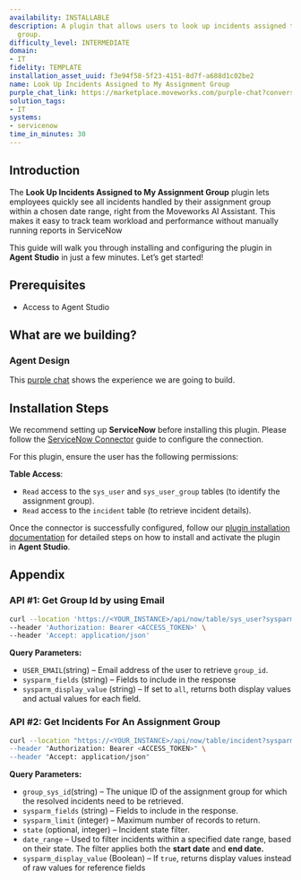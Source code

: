 ```yaml
---
availability: INSTALLABLE
description: A plugin that allows users to look up incidents assigned to their assignment
  group.
difficulty_level: INTERMEDIATE
domain:
- IT
fidelity: TEMPLATE
installation_asset_uuid: f3e94f58-5f23-4151-8d7f-a688d1c02be2
name: Look Up Incidents Assigned to My Assignment Group
purple_chat_link: https://marketplace.moveworks.com/purple-chat?conversation=%7B%22messages%22%3A%5B%7B%22parts%22%3A%5B%7B%22richText%22%3A%22Show+me+incidents+assigned+to+my+group%22%7D%5D%2C%22role%22%3A%22user%22%7D%2C%7B%22parts%22%3A%5B%7B%22reasoningSteps%22%3A%5B%7B%22richText%22%3A%22Searching+%3Cb+xmlns%3D%5C%22http%3A%2F%2Fwww.w3.org%2F1999%2Fxhtml%5C%22%3EServiceNow%3C%2Fb%3E+for+assignment+groups+for+the+current+user.%22%2C%22status%22%3A%22success%22%7D%5D%7D%2C%7B%22richText%22%3A%22%3Cp+xmlns%3D%5C%22http%3A%2F%2Fwww.w3.org%2F1999%2Fxhtml%5C%22%3EI+can+help+with+that.+You+are+a+member+of+the+following+assignment+groups+in+%3Cb%3EServiceNow%3C%2Fb%3E.+Which+group%27s+incidents+would+you+like+to+see%3F%3C%2Fp%3E%3Cul+xmlns%3D%5C%22http%3A%2F%2Fwww.w3.org%2F1999%2Fxhtml%5C%22%3E%3Cli%3EIT+Support%3C%2Fli%3E%3Cli%3ENetwork+Operations%3C%2Fli%3E%3Cli%3EHardware+Support%3C%2Fli%3E%3C%2Ful%3E%22%7D%2C%7B%22citations%22%3A%5B%7B%22citationTitle%22%3A%22IT+Support%22%2C%22connectorName%22%3A%22servicenow%22%7D%2C%7B%22citationTitle%22%3A%22Network+Operations%22%2C%22connectorName%22%3A%22servicenow%22%7D%2C%7B%22citationTitle%22%3A%22Hardware+Support%22%2C%22connectorName%22%3A%22servicenow%22%7D%5D%7D%5D%2C%22role%22%3A%22assistant%22%7D%2C%7B%22parts%22%3A%5B%7B%22richText%22%3A%22Network+Operations%22%7D%5D%2C%22role%22%3A%22user%22%7D%2C%7B%22parts%22%3A%5B%7B%22reasoningSteps%22%3A%5B%7B%22richText%22%3A%22Preparing+to+retrieve+incidents+for+the+%27Network+Operations%27+group.%22%2C%22status%22%3A%22success%22%7D%5D%7D%2C%7B%22richText%22%3A%22%3Cp%3EWhich+type+of+incidents+would+you+like+to+view+for+the+Network+Operations+group%3F%3Cbr%3E%3Cbr%3E1.+Open+incidents%3Cbr%3E2.+Resolved+incidents+%3Cbr%3E3.+All+incidents%3C%2Fp%3E%22%7D%5D%2C%22role%22%3A%22assistant%22%7D%2C%7B%22parts%22%3A%5B%7B%22richText%22%3A%22Open+Incidents%22%7D%5D%2C%22role%22%3A%22user%22%7D%2C%7B%22parts%22%3A%5B%7B%22richText%22%3A%22%3Cp+xmlns%3D%5C%22http%3A%2F%2Fwww.w3.org%2F1999%2Fxhtml%5C%22%3EAnd+for+what+time+period+would+you+like+to+see+them%3F+For+example%2C+%27last+7+days%27%2C+%27this+month%27%2C+or+%27since+January+1st%27.%3C%2Fp%3E%22%7D%5D%2C%22role%22%3A%22assistant%22%7D%2C%7B%22parts%22%3A%5B%7B%22richText%22%3A%22Last+30+days%22%7D%5D%2C%22role%22%3A%22user%22%7D%2C%7B%22parts%22%3A%5B%7B%22reasoningSteps%22%3A%5B%7B%22richText%22%3A%22Searching+%3Cb+xmlns%3D%5C%22http%3A%2F%2Fwww.w3.org%2F1999%2Fxhtml%5C%22%3EServiceNow%3C%2Fb%3E+for+open+incidents+assigned+to+the+%27Network+Operations%27+group%2C+updated+in+the+last+30+days.%22%2C%22status%22%3A%22success%22%7D%5D%7D%2C%7B%22richText%22%3A%22%3Cp+xmlns%3D%5C%22http%3A%2F%2Fwww.w3.org%2F1999%2Fxhtml%5C%22%3EHere+are+the+open+incidents+updated+in+the+last+30+days%2C+currently+assigned+to+the+%3Cb%3ENetwork+Operations%3C%2Fb%3E+group%3A%3C%2Fp%3E%3Cul+xmlns%3D%5C%22http%3A%2F%2Fwww.w3.org%2F1999%2Fxhtml%5C%22%3E%3Cli%3E%3Cb%3EINC0010049%3A+VPN+connectivity+issues%3C%2Fb%3E%3Cul%3E%3Cli%3EPriority%3A+1+-+Critical%3C%2Fli%3E%3Cli%3EState%3A+In+Progress%3C%2Fli%3E%3Cli%3EAssigned+to%3A+Beth+Anglin%3C%2Fli%3E%3C%2Ful%3E%3C%2Fli%3E%3Cli%3E%3Cb%3EINC0010042%3A+Network+switch+unresponsive%3C%2Fb%3E%3Cul%3E%3Cli%3EPriority%3A+2+-+High%3C%2Fli%3E%3Cli%3EState%3A+New%3C%2Fli%3E%3Cli%3EAssigned+to%3A+%3Ci%3EUnassigned%3C%2Fi%3E%3C%2Fli%3E%3C%2Ful%3E%3C%2Fli%3E%3Cli%3E%3Cb%3EINC0010035%3A+Slow+network+performance+in+London+office%3C%2Fb%3E%3Cul%3E%3Cli%3EPriority%3A+3+-+Moderate%3C%2Fli%3E%3Cli%3EState%3A+On+Hold%3C%2Fli%3E%3Cli%3EAssigned+to%3A+Howard+Johnson%3C%2Fli%3E%3C%2Ful%3E%3C%2Fli%3E%3C%2Ful%3E%22%7D%2C%7B%22citations%22%3A%5B%7B%22citationTitle%22%3A%22INC0010049%22%2C%22connectorName%22%3A%22servicenow%22%7D%2C%7B%22citationTitle%22%3A%22INC0010042%22%2C%22connectorName%22%3A%22servicenow%22%7D%2C%7B%22citationTitle%22%3A%22INC0010035%22%2C%22connectorName%22%3A%22servicenow%22%7D%5D%7D%5D%2C%22role%22%3A%22assistant%22%7D%5D%7D
solution_tags:
- IT
systems:
- servicenow
time_in_minutes: 30
---
```


## Introduction

The **Look Up Incidents Assigned to My Assignment Group** plugin lets employees quickly see all incidents handled by their assignment group within a chosen date range, right from the Moveworks AI Assistant. This makes it easy to track team workload and performance without manually running reports in ServiceNow

This guide will walk you through installing and configuring the plugin in **Agent Studio** in just a few minutes. Let’s get started!

## **Prerequisites**

- Access to Agent Studio

## **What are we building?**

### Agent Design

This [purple chat](https://marketplace.moveworks.com/purple-chat?conversation=%7B%22messages%22%3A%5B%7B%22parts%22%3A%5B%7B%22richText%22%3A%22Show+me+incidents+assigned+to+my+group%22%7D%5D%2C%22role%22%3A%22user%22%7D%2C%7B%22parts%22%3A%5B%7B%22reasoningSteps%22%3A%5B%7B%22richText%22%3A%22Searching+%3Cb+xmlns%3D%5C%22http%3A%2F%2Fwww.w3.org%2F1999%2Fxhtml%5C%22%3EServiceNow%3C%2Fb%3E+for+assignment+groups+for+the+current+user.%22%2C%22status%22%3A%22success%22%7D%5D%7D%2C%7B%22richText%22%3A%22%3Cp+xmlns%3D%5C%22http%3A%2F%2Fwww.w3.org%2F1999%2Fxhtml%5C%22%3EI+can+help+with+that.+You+are+a+member+of+the+following+assignment+groups+in+%3Cb%3EServiceNow%3C%2Fb%3E.+Which+group%27s+incidents+would+you+like+to+see%3F%3C%2Fp%3E%3Cul+xmlns%3D%5C%22http%3A%2F%2Fwww.w3.org%2F1999%2Fxhtml%5C%22%3E%3Cli%3EIT+Support%3C%2Fli%3E%3Cli%3ENetwork+Operations%3C%2Fli%3E%3Cli%3EHardware+Support%3C%2Fli%3E%3C%2Ful%3E%22%7D%2C%7B%22citations%22%3A%5B%7B%22citationTitle%22%3A%22IT+Support%22%2C%22connectorName%22%3A%22servicenow%22%7D%2C%7B%22citationTitle%22%3A%22Network+Operations%22%2C%22connectorName%22%3A%22servicenow%22%7D%2C%7B%22citationTitle%22%3A%22Hardware+Support%22%2C%22connectorName%22%3A%22servicenow%22%7D%5D%7D%5D%2C%22role%22%3A%22assistant%22%7D%2C%7B%22parts%22%3A%5B%7B%22richText%22%3A%22Network+Operations%22%7D%5D%2C%22role%22%3A%22user%22%7D%2C%7B%22parts%22%3A%5B%7B%22reasoningSteps%22%3A%5B%7B%22richText%22%3A%22Preparing+to+retrieve+incidents+for+the+%27Network+Operations%27+group.%22%2C%22status%22%3A%22success%22%7D%5D%7D%2C%7B%22richText%22%3A%22%3Cp%3EWhich+type+of+incidents+would+you+like+to+view+for+the+Network+Operations+group%3F%3Cbr%3E%3Cbr%3E1.+Open+incidents%3Cbr%3E2.+Resolved+incidents+%3Cbr%3E3.+All+incidents%3C%2Fp%3E%22%7D%5D%2C%22role%22%3A%22assistant%22%7D%2C%7B%22parts%22%3A%5B%7B%22richText%22%3A%22Open+Incidents%22%7D%5D%2C%22role%22%3A%22user%22%7D%2C%7B%22parts%22%3A%5B%7B%22richText%22%3A%22%3Cp+xmlns%3D%5C%22http%3A%2F%2Fwww.w3.org%2F1999%2Fxhtml%5C%22%3EAnd+for+what+time+period+would+you+like+to+see+them%3F+For+example%2C+%27last+7+days%27%2C+%27this+month%27%2C+or+%27since+January+1st%27.%3C%2Fp%3E%22%7D%5D%2C%22role%22%3A%22assistant%22%7D%2C%7B%22parts%22%3A%5B%7B%22richText%22%3A%22Last+30+days%22%7D%5D%2C%22role%22%3A%22user%22%7D%2C%7B%22parts%22%3A%5B%7B%22reasoningSteps%22%3A%5B%7B%22richText%22%3A%22Searching+%3Cb+xmlns%3D%5C%22http%3A%2F%2Fwww.w3.org%2F1999%2Fxhtml%5C%22%3EServiceNow%3C%2Fb%3E+for+open+incidents+assigned+to+the+%27Network+Operations%27+group%2C+updated+in+the+last+30+days.%22%2C%22status%22%3A%22success%22%7D%5D%7D%2C%7B%22richText%22%3A%22%3Cp+xmlns%3D%5C%22http%3A%2F%2Fwww.w3.org%2F1999%2Fxhtml%5C%22%3EHere+are+the+open+incidents+updated+in+the+last+30+days%2C+currently+assigned+to+the+%3Cb%3ENetwork+Operations%3C%2Fb%3E+group%3A%3C%2Fp%3E%3Cul+xmlns%3D%5C%22http%3A%2F%2Fwww.w3.org%2F1999%2Fxhtml%5C%22%3E%3Cli%3E%3Cb%3EINC0010049%3A+VPN+connectivity+issues%3C%2Fb%3E%3Cul%3E%3Cli%3EPriority%3A+1+-+Critical%3C%2Fli%3E%3Cli%3EState%3A+In+Progress%3C%2Fli%3E%3Cli%3EAssigned+to%3A+Beth+Anglin%3C%2Fli%3E%3C%2Ful%3E%3C%2Fli%3E%3Cli%3E%3Cb%3EINC0010042%3A+Network+switch+unresponsive%3C%2Fb%3E%3Cul%3E%3Cli%3EPriority%3A+2+-+High%3C%2Fli%3E%3Cli%3EState%3A+New%3C%2Fli%3E%3Cli%3EAssigned+to%3A+%3Ci%3EUnassigned%3C%2Fi%3E%3C%2Fli%3E%3C%2Ful%3E%3C%2Fli%3E%3Cli%3E%3Cb%3EINC0010035%3A+Slow+network+performance+in+London+office%3C%2Fb%3E%3Cul%3E%3Cli%3EPriority%3A+3+-+Moderate%3C%2Fli%3E%3Cli%3EState%3A+On+Hold%3C%2Fli%3E%3Cli%3EAssigned+to%3A+Howard+Johnson%3C%2Fli%3E%3C%2Ful%3E%3C%2Fli%3E%3C%2Ful%3E%22%7D%2C%7B%22citations%22%3A%5B%7B%22citationTitle%22%3A%22INC0010049%22%2C%22connectorName%22%3A%22servicenow%22%7D%2C%7B%22citationTitle%22%3A%22INC0010042%22%2C%22connectorName%22%3A%22servicenow%22%7D%2C%7B%22citationTitle%22%3A%22INC0010035%22%2C%22connectorName%22%3A%22servicenow%22%7D%5D%7D%5D%2C%22role%22%3A%22assistant%22%7D%5D%7D) shows the experience we are going to build.

## **Installation Steps**

We recommend setting up **ServiceNow** before installing this plugin. Please follow the [ServiceNow Connector](https://marketplace.moveworks.com/connectors/servicenow?hist=home%2Cbrws#how-to-implement) guide to configure the connection.

For this plugin, ensure the user has the following permissions:

**Table Access**:

- `Read` access to the `sys_user` and `sys_user_group` tables (to identify the assignment group).
- `Read` access to the `incident` table (to retrieve incident details).

Once the connector is successfully configured, follow our [plugin installation documentation](https://help.moveworks.com/docs/ai-agent-marketplace-installation) for detailed steps on how to install and activate the plugin in **Agent Studio**.

## **Appendix**

### **API #1: Get Group Id by using Email**

```bash
curl --location 'https://<YOUR_INSTANCE>/api/now/table/sys_user?sysparm_query=user.email=<USER_EMAIL>&sysparm_fields=group,sys_id,user.email&sysparm_display_value=all' \
--header 'Authorization: Bearer <ACCESS_TOKEN>' \
--header 'Accept: application/json'
```

**Query Parameters:**

- `USER_EMAIL`(string) –  Email address of the user to retrieve `group_id`.
- `sysparm_fields` (string) – Fields to include in the response
- `sysparm_display_value` (string) – If set to `all`, returns both display values and actual values for each field.

### **API #2: Get Incidents For An Assignment Group**

```bash
curl --location "https://<YOUR_INSTANCE>/api/now/table/incident?sysparm_query=assignment_group={{group_sys_id}}^{{state}}^{{date_range}}&sysparm_fields=number,short_description,priority,category,caller_id,resolved_by,resolved_at,resolution_notes,state,close_notes&sysparm_limit=100&sysparm_display_value=true \
--header "Authorization: Bearer <ACCESS_TOKEN>" \
--header "Accept: application/json"
```

**Query Parameters:**

- `group_sys_id`(string) – The unique ID of the assignment group for which the resolved incidents need to be retrieved.
- `sysparm_fields` (string) – Fields to include in the response.
- `sysparm_limit` (integer) – Maximum number of records to return.
- `state` (optional, integer) – Incident state filter.
- `date_range` – Used to filter incidents within a specified date range, based on their state. The filter applies both the **start date** and **end date.**
- `sysparm_display_value` (Boolean) – If `true`, returns display values instead of raw values for reference fields